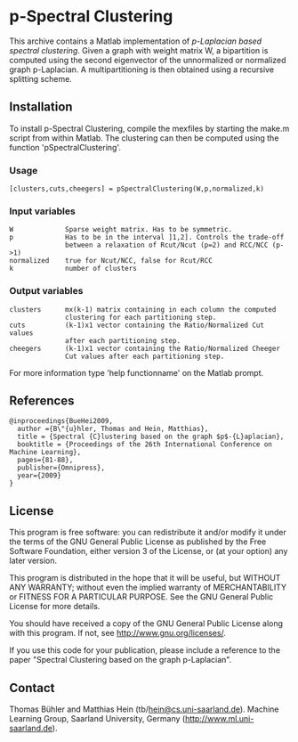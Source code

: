 # p-Spectral Clustering

This archive contains a Matlab implementation of *p-Laplacian based 
spectral clustering*. Given a graph with weight matrix W, a bipartition 
is computed using the second eigenvector of the unnormalized or 
normalized graph p-Laplacian. A multipartitioning is then obtained using 
a recursive splitting scheme.



## Installation

To install p-Spectral Clustering, compile the mexfiles 
by starting the make.m script from within Matlab. The clustering can 
then be computed using the function 'pSpectralClustering'. 



### Usage

    [clusters,cuts,cheegers] = pSpectralClustering(W,p,normalized,k)

### Input variables

    W             Sparse weight matrix. Has to be symmetric.
    p             Has to be in the interval ]1,2]. Controls the trade-off 
                  between a relaxation of Rcut/Ncut (p=2) and RCC/NCC (p->1)
    normalized    true for Ncut/NCC, false for Rcut/RCC
    k             number of clusters

### Output variables

    clusters      mx(k-1) matrix containing in each column the computed 
                  clustering for each partitioning step.
    cuts          (k-1)x1 vector containing the Ratio/Normalized Cut values 
                  after each partitioning step.
    cheegers      (k-1)x1 vector containing the Ratio/Normalized Cheeger 
                  Cut values after each partitioning step.

For more information type 'help functionname' on the Matlab prompt.



## References

    @inproceedings{BueHei2009,
      author ={B\"{u}hler, Thomas and Hein, Matthias},
      title = {Spectral {C}lustering based on the graph $p$-{L}aplacian},
      booktitle = {Proceedings of the 26th International Conference on Machine Learning},
      pages={81-88},
      publisher={Omnipress},
      year={2009}
    }



## License

This program is free software: you can redistribute it and/or modify
it under the terms of the GNU General Public License as published by
the Free Software Foundation, either version 3 of the License, or
(at your option) any later version.

This program is distributed in the hope that it will be useful,
but WITHOUT ANY WARRANTY; without even the implied warranty of
MERCHANTABILITY or FITNESS FOR A PARTICULAR PURPOSE.  See the
GNU General Public License for more details.

You should have received a copy of the GNU General Public License
along with this program.  If not, see <http://www.gnu.org/licenses/>.

If you use this code for your publication, please include a reference 
to the paper "Spectral Clustering based on the graph p-Laplacian".



## Contact

Thomas Bühler and Matthias Hein (tb/hein@cs.uni-saarland.de). 
Machine Learning Group, Saarland University, Germany (http://www.ml.uni-saarland.de).
